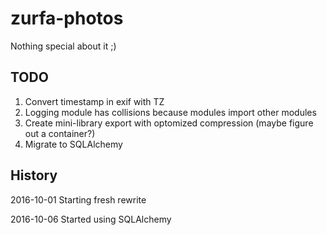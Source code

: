 # zurfa-photos

Nothing special about it ;)

## TODO

1. Convert timestamp in exif with TZ
2. Logging module has collisions because modules import other modules
3. Create mini-library export with optomized compression (maybe figure out a container?)
4. Migrate to SQLAlchemy

## History

2016-10-01 Starting fresh rewrite

2016-10-06 Started using SQLAlchemy